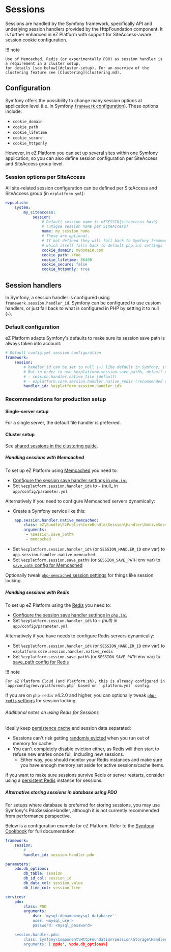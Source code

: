 # Sessions

Sessions are handled by the Symfony framework, specifically API and underlying session handlers provided by the HttpFoundation component.
It is further enhanced in eZ Platform with support for SiteAccess-aware session cookie configuration.

!!! note

    Use of Memcached, Redis (or experimentally PDO) as session handler is a requirement in a cluster setup,
    for details [see below](#cluster-setup). For an overview of the clustering feature see [Clustering](clustering.md).

## Configuration

Symfony offers the possibility to change many session options at application level
(i.e. in Symfony [`framework` configuration](https://symfony.com/doc/3.4/reference/configuration/framework.html#session)).
These options include:

- `cookie_domain`
- `cookie_path`
- `cookie_lifetime`
- `cookie_secure`
- `cookie_httponly`

However, in eZ Platform you can set up several sites within one Symfony application,
so you can also define session configuration per SiteAccess and SiteAccess group level.

### Session options per SiteAccess

All site-related session configuration can be defined per SiteAccess and SiteAccess group (in `ezplatform.yml`):

``` yaml
ezpublish:
    system:
        my_siteaccess:
            session:
                # Default session name is eZSESSID{siteaccess_hash}
                # (unique session name per SiteAccess)
                name: my_session_name
                # These are optional. 
                # If not defined they will fall back to Symfony framework configuration, 
                # which itself falls back to default php.ini settings
                cookie_domain: mydomain.com
                cookie_path: /foo
                cookie_lifetime: 86400
                cookie_secure: false
                cookie_httponly: true
```

## Session handlers

In Symfony, a session handler is configured using `framework.session.handler_id`.
Symfony can be configured to use custom handlers, or just fall back to what is configured in PHP by setting it to null (`~`).

### Default configuration

eZ Platform adapts Symfony's defaults to make sure its session save path is always taken into account:

``` yaml
# Default config.yml session configuration
framework:
    session:
        # handler_id can be set to null (~) like default in Symfony, if it so will use default session handler from php.ini
        # But in order to use %ezplatform.session.save_path%, default eZ Platform instead sets %ezplatform.session.handler_id% to:
        # - session.handler.native_file (default)
        # - ezplatform.core.session.handler.native_redis (recommended value for Cluster usage, using php-redis session handler )
        handler_id: %ezplatform.session.handler_id%
```

### Recommendations for production setup

#### Single-server setup

For a single server, the default file handler is preferred.

#### Cluster setup

See [shared sessions in the clustering guide](clustering.md#shared-sessions).

##### Handling sessions with Memcached

To set up eZ Platform using [Memcached](https://pecl.php.net/package/memcached) you need to:

- [Configure the session save handler settings in `php.ini`](http://php.net/manual/en/memcached.sessions.php)
- Set `%ezplatform.session.handler_id%` to `~` (null_ in `app/config/parameter.yml`

Alternatively if you need to configure Memcached servers dynamically:

- Create a Symfony service like this:

```yml
    app.session.handler.native_memcached:
        class: eZ\Bundle\EzPublishCoreBundle\Session\Handler\NativeSessionHandler
        arguments:
         - %session.save_path%
         - memcached
```

- Set `%ezplatform.session.handler_id%` (or `SESSION_HANDLER_ID` env var) to `app.session.handler.native_memcached`
- Set `%ezplatform.session.save_path%` (or `SESSION_SAVE_PATH` env var) to [`save_path` config for Memcached](http://php.net/manual/en/memcached.sessions.php)

Optionally tweak [`php-memcached` session settings](http://php.net/manual/en/memcached.configuration.php) for things like
session locking.

##### Handling sessions with Redis

To set up eZ Platform using the [Redis](https://pecl.php.net/package/redis) you need to:

- [Configure the session save handler settings in `php.ini`](https://github.com/phpredis/phpredis/#php-session-handler)
- Set `%ezplatform.session.handler_id%` to `~` _(null)_ in `app/config/parameter.yml`

Alternatively if you have needs to configure Redis servers dynamically:

- Set `%ezplatform.session.handler_id%` (or `SESSION_HANDLER_ID` env var) to `ezplatform.core.session.handler.native_redis`
- Set `%ezplatform.session.save_path%` (or `SESSION_SAVE_PATH` env var) to [save_path config for Redis](https://github.com/phpredis/phpredis/#php-session-handler)

!!! note

    For eZ Platform Cloud (and Platform.sh), this is already configured in `app/config/env/platformsh.php` based on `.platform.yml` config.

If you are on `php-redis` v4.2.0 and higher, you can optionally tweak [`php-redis` settings](https://github.com/phpredis/phpredis#session-locking) for session locking.

###### Additional notes on using Redis for Sessions

Ideally keep [persistence cache](persistence_cache.md) and session data separated:

- Sessions can't risk getting [randomly evicted](https://redis.io/topics/lru-cache#eviction-policies) when you run out of memory for cache.
- You can't completely disable eviction either, as Redis will then start to refuse new entries once full, including new sessions.
  - Either way, you should monitor your Redis instances and make sure you have enough memory set aside for active sessions/cache items.

If you want to make sure sessions survive Redis or server restarts, consider using a [persistent Redis](https://redis.io/topics/persistence) instance for sessions.

##### Alternative storing sessions in database using PDO

For setups where database is preferred for storing sessions, you may use Symfony's PdoSessionHandler,
although it is not currently recommended from performance perspective.

Below is a configuration example for eZ Platform. Refer to the [Symfony Cookbook](http://symfony.com/doc/3.4/doctrine/pdo_session_storage.html) for full documentation.

``` yaml
framework:
    session:
        # ...
        handler_id: session.handler.pdo

parameters:
    pdo.db_options:
        db_table: session
        db_id_col: session_id
        db_data_col: session_value
        db_time_col: session_time

services:
    pdo:
        class: PDO
        arguments:
            dsn: 'mysql:dbname=<mysql_database>''
            user: <mysql_user>
            password: <mysql_password>

    session.handler.pdo:
        class: Symfony\Component\HttpFoundation\Session\Storage\Handler\PdoSessionHandler
        arguments: ['@pdo', %pdo.db_options%]
```
